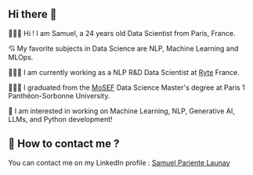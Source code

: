 ## Hi there 👋

🙋🏻‍♂️ Hi ! I am Samuel, a 24 years old Data Scientist from Paris, France. 

💘 My favorite subjects in Data Science are NLP, Machine Learning and MLOps.

🧑🏻‍💻 I am currently working as a NLP R&D Data Scientist at [Ryte](https://ryte.ai/) France.

👨🏻‍🎓 I graduated from the [MoSEF](https://formations.pantheonsorbonne.fr/fr/catalogue-des-formations/master-M/master-econometrie-statistiques-KBURDRPJ/master-parcours-modelisations-statistiques-economiques-et-financieres-mosef-formation-initiale-et-apprentissage-KBURDRT5.html) Data Science Master's degree at Paris 1 Panthéon-Sorbonne University.

👀 I am interested in working on Machine Learning, NLP, Generative AI, LLMs, and Python development!

## 📧 How to contact me ?

You can contact me on my LinkedIn profile : [Samuel Pariente Launay](https://www.linkedin.com/in/samuel-launay/)

